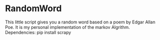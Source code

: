 # RandomWord

This little script gives you a random word based on a poem by Edgar Allan Poe. It is my personal implementation of the markov Algrithm.
Dependencies:
pip install scrapy
